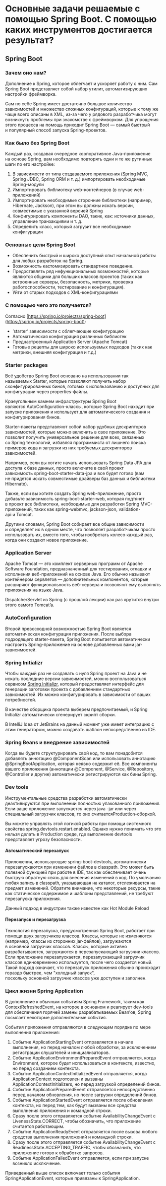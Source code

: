 # Основные задачи решаемые с помощью Spring Boot. С помощью каких инструментов достигается результат?
## Spring Boot
### Зачем оно нам?
Дополнение к Spring, которое облегчает и ускоряет работу с ним. Сам Spring Boot представляет собой набор утилит, автоматизирующих настройки фреймворка.

Сам по себе Spring имеет достаточно большое количество зависимостей и множество сложных конфигураций, которые к тому же чаще всего описаны в XML, из-за чего у рядового разработчика могут возникнуть проблемы при знакомстве с фреймворком. Для упрощения этого процесса на помощь приходит Spring Boot — самый быстрый и популярный способ запуска Spring-проектов.
### Как было без Spring Boot
Каждый раз, создавая очередное корпоративное Java-приложение на основе Spring, вам необходимо повторять одни и те же рутинные шаги по его настройке:
1. В зависимости от типа создаваемого приложения (Spring MVC, Spring JDBC, Spring ORM и т. д.) импортировать необходимые Spring-модули
2. Импортировать библиотеку web-контейнеров (в случае web-приложений)
3. Импортировать необходимые сторонние библиотеки (например, Hibernate, Jackson), при этом вы должны искать версии, совместимые с указанной версией Spring
4. Конфигурировать компоненты DAO, такие, как: источники данных, управление транзакциями и т. д.
5. Определить класс, который загрузит все необходимые конфигурации
### Основные цели Spring Boot
- Обеспечить быстрый и широко доступный опыт начальной работы для любых разработок на Spring.
- Возможность кастомизировать стандартное поведение.
- Предоставлять ряд нефункциональных возможностей, которые являются общими для больших классов проектов (таких как встроенные серверы, безопасность, метрики, проверка работоспособности, тестирование и конфигурация).
- Уйти от старых подходов с XML-конфигурациями
### С помощью чего это получается?
Согласно [https://spring.io/projects/spring-boot](https://spring.io/projects/spring-boot):
- ‘starter’ зависимости с облегчающие конфигурацию
- Автоматическая конфигурация различных библиотек
- Преднастроенный Application Server (Apache Tomcat)
- Готовые рецепты для широко используемых подходов (таких как метрики, внешняя конфигурация и т.д.)
### Starter packages
Всё удобство Spring Boot основано на использовании так называемых Starter, которые позволяют получить набор сконфигурированных бинов, готовых к использованию и доступных для конфигурации через properties-файлы.

Краеугольным камнем инфраструктуры Spring Boot являются AutoConfiguration-классы, которые Spring Boot находит при запуске приложения и использует для автоматического создания и конфигурирования бинов.

Starter-пакеты представляют собой набор удобных дескрипторов зависимостей, которые можно включить в свое приложение. Это позволит получить универсальное решение для всех, связанных со Spring технологий, избавляя программиста от лишнего поиска примеров кода и загрузки из них требуемых дескрипторов зависимостей.

Например, если вы хотите начать использовать Spring Data JPA для доступа к базе данных, просто включите в свой проект зависимость spring-boot-starter-data-jpa и все будет готово (вам не придется искать совместимые драйверы баз данных и библиотеки Hibernate).

Также, если вы хотите создать Spring web-приложение, просто добавьте зависимость spring-boot-starter-web, которая подтянет в проект все библиотеки, необходимые для разработки Spring MVC-приложений, таких как spring-webmvc, jackson-json, validation-api и Tomcat.  

Другими словами, Spring Boot собирает все общие зависимости и определяет их в одном месте, что позволяет разработчикам просто использовать их, вместо того, чтобы изобретать колесо каждый раз, когда они создают новое приложение.
### Application Server
Apache Tomcat — это комплект серверных программ от Apache Software Foundation, предназначенный для тестирования, отладки и исполнения веб-приложений на основе Java. Его обычно называют контейнером сервлетов — дополнительных компонентов, которые расширяют функциональность веб-сервера и позволяют ему выполнять приложения на языке Java.

DispatcherServlet из Spring (с прошлой лекции) как раз крутится внутри этого самого Tomcat’a.
### AutoConfiguration
Второй превосходной возможностью Spring Boot является автоматическая конфигурация приложения.
После выбора подходящего starter-пакета, Spring Boot попытается автоматически настроить Spring-приложение на основе добавленных вами jar-зависимостей.
### Spring Initializr
Чтобы каждый раз не создавать с нуля Spring проект на Java и не искать последние версии зависимостей, можно воспользоваться сервисом [Spring Initializr](https://start.spring.io/), который предоставляет интерфейс для генерации заготовки проекта с добавлением стандартных зависимостей. Их можно конфигурировать в зависимости от ваших потребностей.

В качестве сборщика проекта выберем предпочитаемый, и Spring Initializr автоматически сгенерирует скрипт сборки.

В IntelliJ Idea от JetBrains на данный момент уже имеет интеграцию с этим генератором, можно создавать шаблон непосредственно из IDE.
### Spring Beans и внедрение зависимостей
Когда вы будете структурировать свой код, то вам понадобится добавлять аннотацию @ComponentScan или использовать аннотацию @SpringBootApplication, которая неявно содержит её. Все компоненты вашего приложения (аннотации @Component, @Service, @Repository, @Controller и другие) автоматически регистрируются как бины Spring.
### Dev tools
Инструментальные средства разработки автоматически деактивируются при выполнении полностью упакованного приложения. Если ваше приложение запускается через java -jar или через специальный загрузчик классов, то оно считаетсяProduction-сборкой.  
  
Вы можете управлять этой логикой работы при помощи системного свойства spring.devtools.restart.enabled. Однако нужно понимать что это нельзя делать в Production среде, где выполнение devtools представляет угрозу безопасности.
#### Автоматический перезапуск
Приложения, использующие spring-boot-devtools, автоматически перезапускаются при изменении файлов в classpath. Это может быть полезной функцией при работе в IDE, так как обеспечивает очень быструю обратную связь для внесения изменений в код. По умолчанию любая запись в classpath, указывающая на каталог, отслеживается на предмет изменений. Обратите внимание, что некоторые ресурсы, такие как статическое содержимое и шаблоны представлений, не требуют перезапуска приложения.

Данный подход в индустрии также известен как Hot Module Reload
#### Перезапуск и перезагрузка
Технология перезапуска, предусмотренная Spring Boot, работает при помощи двух загрузчиков классов. Классы, которые не изменяются (например, классы из сторонних jar-файлов), загружаются в основной загрузчик классов. Классы, которые активно разрабатываются, загружаются в перезапускающий загрузчик классов. Если приложение перезапускается, перезапускающий загрузчик классов единовременно используется, после чего создается новый. Такой подход означает, что перезапуск приложения обычно происходит гораздо быстрее, чем "холодный запуск", поскольку основной загрузчик классов уже доступен и заполнен.
### Цикл жизни Spring Application
В дополнение к обычным событиям Spring Framework, таким как ContextRefreshedEvent, на которое в основном и реагирует dev-tools для обеспечения горячей замены разрабатываемых Bean’ов, Spring посылает некоторые дополнительные события.

События приложения отправляются в следующем порядке по мере выполнения приложения:

1. Событие ApplicationStartingEvent отправляется в начале выполнения, но перед началом любой обработки, за исключением регистрации слушателей и инициализаторов.
2. Событие ApplicationEnvironmentPreparedEvent отправляется, когда Environment, которое будет использоваться в контексте, известно, но перед созданием контекста.
3. Событие ApplicationContextInitializedEvent отправляется, когда ApplicationContext подготовлен и вызваны ApplicationContextInitializers, но перед загрузкой определений бинов.
4. Событие ApplicationPreparedEvent отправляется непосредственно перед началом обновления, но после загрузки определений бинов.
5. Событие ApplicationStartedEvent отправляется после обновления контекста, но перед тем, как будут вызваны все средства выполнения приложения и командной строки.
6. Сразу после этого отправляется событие AvailabilityChangeEvent с LivenessState.CORRECT, чтобы обозначить, что приложение считается работающим.
7. Событие ApplicationReadyEvent отправляется после вызова любого средства выполнения приложений и командной строки.
8. Сразу после этого отправляется событие AvailabilityChangeEvent с ReadinessState.ACCEPTING_TRAFFIC, чтобы обозначить, что приложение готово к обработке запросов.
9. Событие ApplicationFailedEvent отправляется, если при запуске возникло исключение.

Приведенный выше список включает только события SpringApplicationEvent, которые привязаны к SpringApplication.